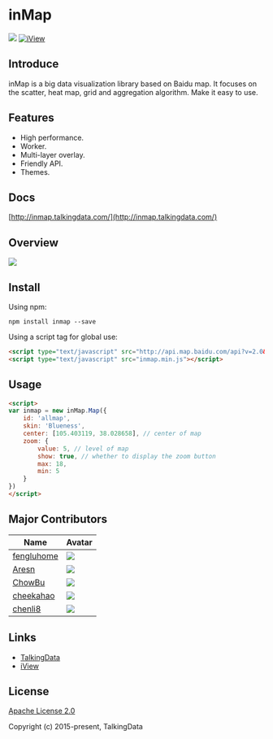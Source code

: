 # inMap
[![](https://img.shields.io/travis/TalkingData/inmap.svg?style=flat-square)](https://travis-ci.org/TalkingData/inmap)
[![iView](https://img.shields.io/npm/v/inmap.svg?style=flat-square)](https://www.npmjs.org/package/inmap)

## Introduce
inMap is a big data visualization library based on Baidu map. It focuses on the scatter, heat map, grid and aggregation algorithm. Make it easy to use.

## Features
- High performance.
- Worker.
- Multi-layer overlay.
- Friendly API.
- Themes.

## Docs
[http://inmap.talkingdata.com/](http://inmap.talkingdata.com/)

## Overview
![](https://raw.githubusercontent.com/TalkingData/inmap/master/assets/overview.jpg)

## Install
Using npm:
```
npm install inmap --save
```

Using a script tag for global use:
```html
<script type="text/javascript" src="http://api.map.baidu.com/api?v=2.0&ak=0lPULNZ5PmrFVg76kFuRjezF"></script>
<script type="text/javascript" src="inmap.min.js"></script>
```

## Usage
```html
<script>
var inmap = new inMap.Map({
    id: 'allmap',  
    skin: 'Blueness',
    center: [105.403119, 38.028658], // center of map
    zoom: {
        value: 5, // level of map
        show: true, // whether to display the zoom button
        max: 18, 
        min: 5
    }
})
</script>
```

## Major Contributors
|Name|Avatar|
|---|---|
|[fengluhome](https://github.com/fengluhome) |  ![](https://avatars3.githubusercontent.com/u/4446509?v=3&s=60)|
|[Aresn](https://github.com/icarusion) |  ![](https://avatars3.githubusercontent.com/u/5370542?v=3&s=60)|
|[ChowBu](https://github.com/ChowBu) |  ![](https://avatars3.githubusercontent.com/u/7564637?v=3&s=60)|
|[cheekahao](https://github.com/cheekahao) |  ![](https://avatars3.githubusercontent.com/u/11977758?v=3&s=60)|
|[chenli8](https://github.com/chenli8) |  ![](https://avatars3.githubusercontent.com/u/24763413?v=3&s=60)|

## Links
- [TalkingData](https://github.com/TalkingData)
- [iView](https://github.com/iview/iview)

## License
[Apache License 2.0](https://github.com/TalkingData/inmap/blob/master/LICENSE)

Copyright (c) 2015-present, TalkingData